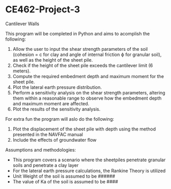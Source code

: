 # CE462-Project-3
Cantilever Walls

This program will be completed in Python and aims to acomplish the following:

1. Allow the user to input the shear strength parameters of the soil (cohesion = c for clay and angle of internal friction ϕ for granular soil), as well as the height of the sheet pile.
2. Check if the height of the sheet pile exceeds the cantilever limit (6 meters).
3. Compute the required embedment depth and maximum moment for the sheet pile.
4. Plot the lateral earth pressure distribution.
5. Perform a sensitivity analysis on the shear strength parameters, altering them within a reasonable range to observe how the embedment depth and maximum moment are affected.
6. Plot the results of the sensitivity analysis.
   
For extra fun the program will aslo do the following:

1. Plot the displacement of the sheet pile with depth using the method presented in the NAVFAC manual 
2. Include the effects of groundwater flow 
   
Assumptions and methodologies:
- This program covers a scenario where the sheetpiles penetrate granular soils and penetrate a clay layer
- For the lateral earth pressure calculations, the Rankine Theory is utilized
- Unit Weight of the soil is assumed to be ######
- The value of Ka of the soil is assumed to be ####

